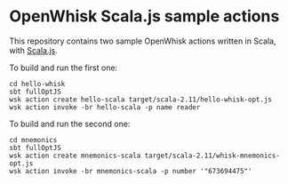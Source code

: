 # OpenWhisk Scala.js sample actions

This repository contains two sample OpenWhisk actions written in Scala, with [Scala.js](https://scala-js.org).

To build and run the first one:

    cd hello-whisk
    sbt fullOptJS
    wsk action create hello-scala target/scala-2.11/hello-whisk-opt.js
    wsk action invoke -br hello-scala -p name reader

To build and run the second one:

    cd mnemonics
    sbt fullOptJS
    wsk action create mnemonics-scala target/scala-2.11/whisk-mnemonics-opt.js
    wsk action invoke -br mnemonics-scala -p number '"673694475"'
